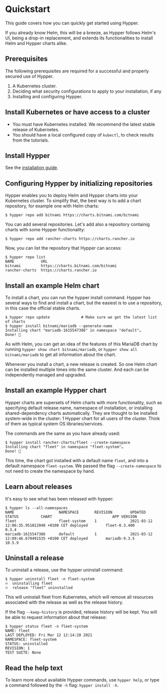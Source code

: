 # Quickstart

This guide covers how you can quickly get started using Hypper.

If you already know Helm, this will be a breeze, as Hypper follows Helm's UI,
being a drop-in replacement, and extends its functionalities to install Helm
and Hypper charts alike.

## Prerequisites

The following prerequisites are required for a successful and properly secured
use of Hypper.

1. A Kubernetes cluster.
1. Deciding what security configurations to apply to your installation, if any
1. Installing and configuring Hypper.


## Install Kubernetes or have access to a cluster
- You must have Kubernetes installed. We recommend the latest stable release of
  Kubernetes.
- You should have a local configured copy of `kubectl`, to check results from
  the tutorials.

## Install Hypper

See the [installation guide](docs/user/tutorials/installing.md).


## Configuring Hypper by initializing repositories

Hypper enables you to deploy Helm and Hypper charts into your Kubernetes
cluster. To simplify that, the best way is to add a chart repository, for
example one with Helm charts:

```terminal
$ hypper repo add bitnami https://charts.bitnami.com/bitnami
```

You can add several repositories. Let's add also a repository containig charts
with some Hypper functionality:

```terminal
$ hypper repo add rancher-charts https://charts.rancher.io
```

Now, you can list the repository that Hypper can access:

```terminal
$ hypper repo list
NAME            URL
bitnami         https://charts.bitnami.com/bitnami
rancher-charts  https://charts.rancher.io
```


## Install an example Helm chart

To install a chart, you can run the hypper install command. Hypper has several
ways to find and install a chart, but the easiest is to use a repository, in
this case the official stable charts.

```terminal
$ hypper repo update              # Make sure we get the latest list of charts
$ hypper install bitnami/mariadb --generate-name
Installing chart "mariadb-1615547386" in namespace "default"…
Done! 👏
```

As with Helm, you can get an idea of the features of this MariaDB chart by
running `hypper show chart bitnami/mariadb`, or `hypper show all
bitnami/mariadb` to get all information about the chart.

Whenever you install a chart, a new release is created. So one Helm chart can be
installed multiple times into the same cluster. And each can be independently
managed and upgraded.

## Install an example Hypper chart

Hypper charts are supersets of Helm charts with more functionality, such as
specifying default release name, namespace of installation, or installing
shared-dependency charts automatically.
They are thought to be installed system-wide in the cluster: 1 Hypper chart for
all users of the cluster. Think of them as typical system OS libraries/services.

The commands are the same as you have already used:

```terminal
$ hypper install rancher-charts/fleet --create-namespace
Installing chart "fleet" in namespace "fleet-system"…
Done! 👏
```

This time, the chart got installed with a default name `fleet`, and into a
default namespace  `fleet-system`. We passed the flag `--create-namespace` to
not need to create the namespace by hand.

## Learn about releases

It's easy to see what has been released with hypper:

```terminal
$ hypper ls --all-namespaces
NAME                    NAMESPACE       REVISION        UPDATED                                 STATUS          CHART                           APP VERSION
fleet                   fleet-system    1               2021-03-12 12:06:35.951012048 +0100 CET deployed        fleet-0.3.400                   0.3.4
mariadb-1615547386      default         1               2021-03-12 12:09:46.670491535 +0100 CET deployed        mariadb-9.3.5                   10.5.9
```

## Uninstall a release

To uninstall a release, use the hypper uninstall command:

```terminal
$ hypper uninstall fleet -n fleet-system
🔥  uninstalling fleet
🔥  release "fleet" uninstalled
```

This will uninstall fleet from Kubernetes, which will remove all resources
associated with the release as well as the release history.

If the flag `--keep-history` is provided, release history will be kept. You will
be able to request information about that release:

```terminal
$ hypper status fleet -n fleet-system
NAME: fleet
LAST DEPLOYED: Fri Mar 12 12:14:28 2021
NAMESPACE: fleet-system
STATUS: uninstalled
REVISION: 1
TEST SUITE: None
```

## Read the help text

To learn more about available Hypper commands, use `hypper help`, or type a
command followed by the `-h` flag: `hypper install -h`.
